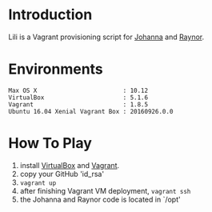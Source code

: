 # Introduction

Lili is a Vagrant provisioning script for [Johanna](https://github.com/addnull/johanna) and [Raynor](https://github.com/addnull/raynor).

# Environments

	Max OS X                        : 10.12
	VirtualBox                      : 5.1.6
	Vagrant                         : 1.8.5
	Ubuntu 16.04 Xenial Vagrant Box : 20160926.0.0

# How To Play

1. install [VirtualBox](https://www.virtualbox.org/) and [Vagrant](https://www.vagrantup.com/).
1. copy your GitHub 'id_rsa'
1. `vagrant up`
1. after finishing Vagrant VM deployment, `vagrant ssh`
1. the Johanna and Raynor code is located in `/opt'
